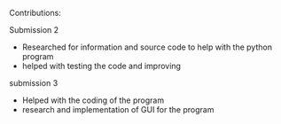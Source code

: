 Contributions:

Submission 2
- Researched for information and source code to help with the python program 
- helped with testing the code and improving 

submission 3
- Helped with the coding of the program
- research and implementation of GUI for the program 
